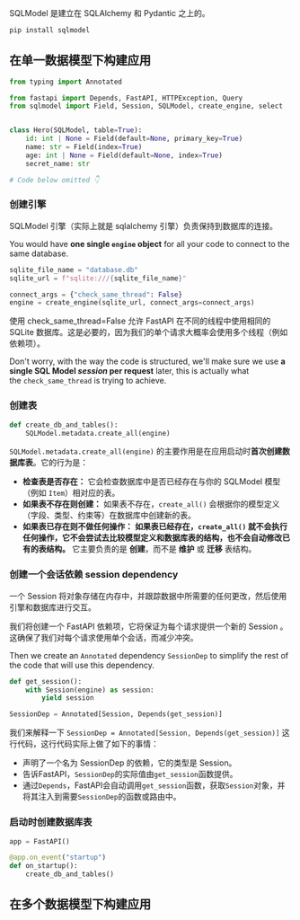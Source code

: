 SQLModel 是建立在 SQLAlchemy 和 Pydantic 之上的。

```bash
pip install sqlmodel
```

## 在单一数据模型下构建应用

```python
from typing import Annotated

from fastapi import Depends, FastAPI, HTTPException, Query
from sqlmodel import Field, Session, SQLModel, create_engine, select


class Hero(SQLModel, table=True):
    id: int | None = Field(default=None, primary_key=True)
    name: str = Field(index=True)
    age: int | None = Field(default=None, index=True)
    secret_name: str

# Code below omitted 👇
```

### **创建引擎**

SQLModel 引擎（实际上就是 sqlalchemy 引擎）负责保持到数据库的连接。

You would have **one single `engine` object** for all your code to connect to the same database.

```python
sqlite_file_name = "database.db"
sqlite_url = f"sqlite:///{sqlite_file_name}"

connect_args = {"check_same_thread": False}
engine = create_engine(sqlite_url, connect_args=connect_args)
```

使用 check_same_thread=False 允许 FastAPI 在不同的线程中使用相同的 SQLite 数据库。这是必要的，因为我们的单个请求大概率会使用多个线程（例如依赖项）。

Don't worry, with the way the code is structured, we'll make sure we use **a single SQL Model _session_ per request** later, this is actually what the `check_same_thread` is trying to achieve.

### **创建表**

```python
def create_db_and_tables():
	SQLModel.metadata.create_all(engine)
```

`SQLModel.metadata.create_all(engine)` 的主要作用是在应用启动时**首次创建数据库表**。它的行为是：

- **检查表是否存在：** 它会检查数据库中是否已经存在与你的 SQLModel 模型（例如 `Item`）相对应的表。
- **如果表不存在则创建：** 如果表不存在，`create_all()` 会根据你的模型定义（字段、类型、约束等）在数据库中创建新的表。
- **如果表已存在则不做任何操作：** **如果表已经存在，`create_all()` 就不会执行任何操作，它不会尝试去比较模型定义和数据库表的结构，也不会自动修改已有的表结构。** 它主要负责的是 **创建**，而不是 **维护** 或 **迁移** 表结构。



### **创建一个会话依赖 session dependency**

一个 Session 将对象存储在内存中，并跟踪数据中所需要的任何更改，然后使用引擎和数据库进行交互。

我们将创建一个 FastAPI 依赖项，它将保证为每个请求提供一个新的 Session 。这确保了我们对每个请求使用单个会话，而减少冲突。

Then we create an `Annotated` dependency `SessionDep` to simplify the rest of the code that will use this dependency.

```python
def get_session():
	with Session(engine) as session:
		yield session

SessionDep = Annotated[Session, Depends(get_session)]
```

我们来解释一下 `SessionDep = Annotated[Session, Depends(get_session)]` 这行代码，这行代码实际上做了如下的事情：

- 声明了一个名为 SessionDep 的依赖，它的类型是 Session。
- 告诉FastAPI，`SessionDep`的实际值由`get_session`函数提供。
- 通过`Depends`，FastAPI会自动调用`get_session`函数，获取`Session`对象，并将其注入到需要`SessionDep`的函数或路由中。

### **启动时创建数据库表**

```python
app = FastAPI() 

@app.on_event("startup") 
def on_startup(): 
	create_db_and_tables()
```


## 在多个数据模型下构建应用

